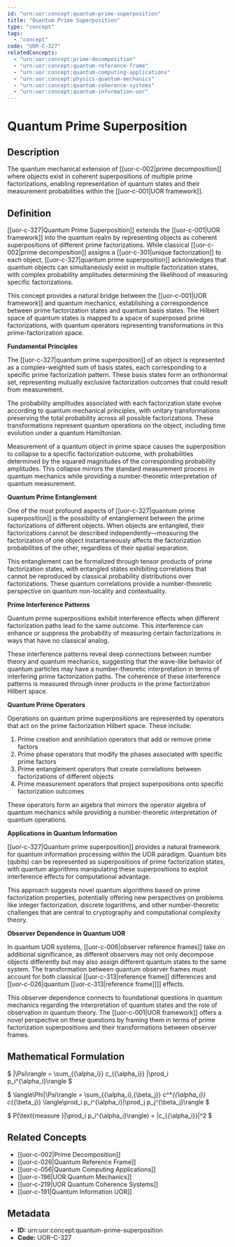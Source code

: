 ```yaml
---
id: "urn:uor:concept:quantum-prime-superposition"
title: "Quantum Prime Superposition"
type: "concept"
tags:
  - "concept"
code: "UOR-C-327"
relatedConcepts:
  - "urn:uor:concept:prime-decomposition"
  - "urn:uor:concept:quantum-reference-frame"
  - "urn:uor:concept:quantum-computing-applications"
  - "urn:uor:concept:physics-quantum-mechanics"
  - "urn:uor:concept:quantum-coherence-systems"
  - "urn:uor:concept:quantum-information-uor"
---
```


# Quantum Prime Superposition

## Description

The quantum mechanical extension of [[uor-c-002|prime decomposition]] where objects exist in coherent superpositions of multiple prime factorizations, enabling representation of quantum states and their measurement probabilities within the [[uor-c-001|UOR framework]].

## Definition

[[uor-c-327|Quantum Prime Superposition]] extends the [[uor-c-001|UOR framework]] into the quantum realm by representing objects as coherent superpositions of different prime factorizations. While classical [[uor-c-002|prime decomposition]] assigns a [[uor-c-301|unique factorization]] to each object, [[uor-c-327|quantum prime superposition]] acknowledges that quantum objects can simultaneously exist in multiple factorization states, with complex probability amplitudes determining the likelihood of measuring specific factorizations.

This concept provides a natural bridge between the [[uor-c-001|UOR framework]] and quantum mechanics, establishing a correspondence between prime factorization states and quantum basis states. The Hilbert space of quantum states is mapped to a space of superposed prime factorizations, with quantum operators representing transformations in this prime-factorization space.

**Fundamental Principles**

The [[uor-c-327|quantum prime superposition]] of an object is represented as a complex-weighted sum of basis states, each corresponding to a specific prime factorization pattern. These basis states form an orthonormal set, representing mutually exclusive factorization outcomes that could result from measurement.

The probability amplitudes associated with each factorization state evolve according to quantum mechanical principles, with unitary transformations preserving the total probability across all possible factorizations. These transformations represent quantum operations on the object, including time evolution under a quantum Hamiltonian.

Measurement of a quantum object in prime space causes the superposition to collapse to a specific factorization outcome, with probabilities determined by the squared magnitudes of the corresponding probability amplitudes. This collapse mirrors the standard measurement process in quantum mechanics while providing a number-theoretic interpretation of quantum measurement.

**Quantum Prime Entanglement**

One of the most profound aspects of [[uor-c-327|quantum prime superposition]] is the possibility of entanglement between the prime factorizations of different objects. When objects are entangled, their factorizations cannot be described independently—measuring the factorization of one object instantaneously affects the factorization probabilities of the other, regardless of their spatial separation.

This entanglement can be formalized through tensor products of prime factorization states, with entangled states exhibiting correlations that cannot be reproduced by classical probability distributions over factorizations. These quantum correlations provide a number-theoretic perspective on quantum non-locality and contextuality.

**Prime Interference Patterns**

Quantum prime superpositions exhibit interference effects when different factorization paths lead to the same outcome. This interference can enhance or suppress the probability of measuring certain factorizations in ways that have no classical analog.

These interference patterns reveal deep connections between number theory and quantum mechanics, suggesting that the wave-like behavior of quantum particles may have a number-theoretic interpretation in terms of interfering prime factorization paths. The coherence of these interference patterns is measured through inner products in the prime factorization Hilbert space.

**Quantum Prime Operators**

Operations on quantum prime superpositions are represented by operators that act on the prime factorization Hilbert space. These include:

1. Prime creation and annihilation operators that add or remove prime factors
2. Prime phase operators that modify the phases associated with specific prime factors
3. Prime entanglement operators that create correlations between factorizations of different objects
4. Prime measurement operators that project superpositions onto specific factorization outcomes

These operators form an algebra that mirrors the operator algebra of quantum mechanics while providing a number-theoretic interpretation of quantum operations.

**Applications in Quantum Information**

[[uor-c-327|Quantum prime superposition]] provides a natural framework for quantum information processing within the UOR paradigm. Quantum bits (qubits) can be represented as superpositions of prime factorization states, with quantum algorithms manipulating these superpositions to exploit interference effects for computational advantage.

This approach suggests novel quantum algorithms based on prime factorization properties, potentially offering new perspectives on problems like integer factorization, discrete logarithms, and other number-theoretic challenges that are central to cryptography and computational complexity theory.

**Observer Dependence in Quantum UOR**

In quantum UOR systems, [[uor-c-006|observer reference frames]] take on additional significance, as different observers may not only decompose objects differently but may also assign different quantum states to the same system. The transformation between quantum observer frames must account for both classical [[uor-c-313|reference frame]] differences and [[uor-c-026|quantum [[uor-c-313|reference frame]]]] effects.

This observer dependence connects to foundational questions in quantum mechanics regarding the interpretation of quantum states and the role of observation in quantum theory. The [[uor-c-001|UOR framework]] offers a novel perspective on these questions by framing them in terms of prime factorization superpositions and their transformations between observer frames.

## Mathematical Formulation

$
|\Psi\rangle = \sum_{\{\alpha_i\}} c_{\{\alpha_i\}} |\prod_i p_i^{\alpha_i}\rangle
$

$
\langle\Phi|\Psi\rangle = \sum_{\{\alpha_i\},\{\beta_j\}} c^*_{\{\alpha_i\}} c_{\{\beta_j\}} \langle\prod_i p_i^{\alpha_i}|\prod_j p_j^{\beta_j}\rangle
$

$
P(\text{measure }|\prod_i p_i^{\alpha_i}\rangle) = |c_{\{\alpha_i\}}|^2
$

## Related Concepts

- [[uor-c-002|Prime Decomposition]]
- [[uor-c-026|Quantum Reference Frame]]
- [[uor-c-056|Quantum Computing Applications]]
- [[uor-c-196|UOR Quantum Mechanics]]
- [[uor-c-219|UOR Quantum Coherence Systems]]
- [[uor-c-191|Quantum Information UOR]]

## Metadata

- **ID:** urn:uor:concept:quantum-prime-superposition
- **Code:** UOR-C-327
